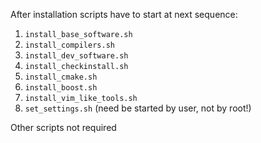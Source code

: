 After installation scripts have to start at next sequence:
  1. `install_base_software.sh`
  2. `install_compilers.sh`
  3. `install_dev_software.sh`
  4. `install_checkinstall.sh`
  5. `install_cmake.sh`
  6. `install_boost.sh`
  7. `install_vim_like_tools.sh`
  8. `set_settings.sh` (need be started by user, not by root!)

Other scripts not required
